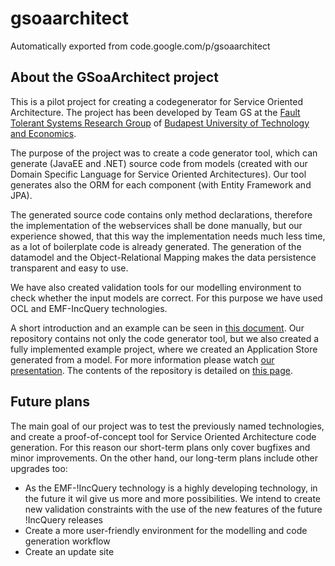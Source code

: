 # gsoaarchitect
Automatically exported from code.google.com/p/gsoaarchitect

## About the GSoaArchitect project

This is a pilot project for creating a codegenerator for Service Oriented Architecture. The project has been developed by Team GS at the [Fault Tolerant Systems Research Group](http://inf.mit.bme.hu/en) of [Budapest University of Technology and Economics](http://www.bme.hu).

The purpose of the project was to create a code generator tool, which can generate (JavaEE and .NET) source code from models (created with our Domain Specific Language for Service Oriented Architectures). Our tool generates also the ORM for each component (with Entity Framework and JPA). 

The generated source code contains only method declarations, therefore the implementation of the webservices shall be done manually, but our experience showed, that this way the implementation needs much less time, as a lot of boilerplate code is already generated. The generation of the datamodel and the Object-Relational Mapping makes the data persistence transparent and easy to use.

We have also created validation tools for our modelling environment to check whether the input models are correct. For this purpose we have used OCL and EMF-IncQuery technologies.

A short introduction and an example can be seen in [this document](http://www.scribd.com/horanyi_gergo/d/97137399-Document#fullscreen). Our repository contains not only the code generator tool, but we also created a fully implemented example project, where we created an Application Store generated from a model. For more information please watch [our presentation](http://www.slideshare.net/darvasd/creating-an-appstore-using-model-driven-software-development). The contents of the repository is detailed on [this page](RepoContents.md).


## Future plans

The main goal of our project was to test the previously named technologies, and create a proof-of-concept tool for Service Oriented Architecture code generation. For this reason our short-term plans only cover bugfixes and minor improvements. On the other hand,  our long-term plans include other upgrades too:
  * As the EMF-!IncQuery technology is a highly developing technology, in the future it wil give us more and more possibilities. We intend to create new validation constraints with the use of the new features of the future !IncQuery releases
  * Create a more user-friendly environment for the modelling and code generation workflow
  * Create an update site
